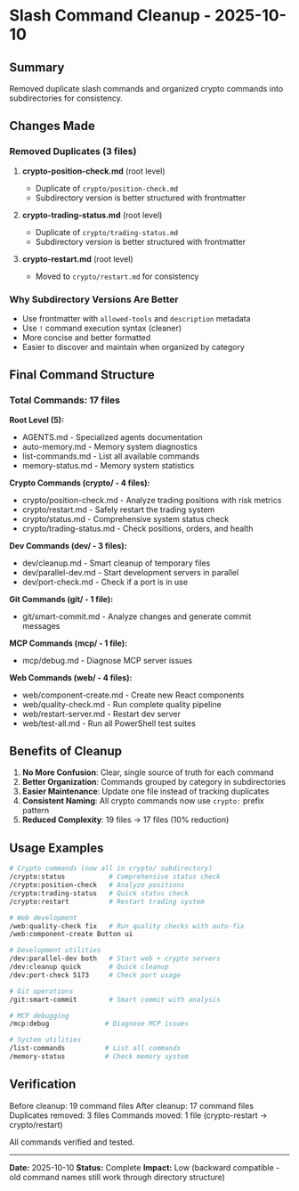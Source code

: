 # Slash Command Cleanup - 2025-10-10

## Summary
Removed duplicate slash commands and organized crypto commands into subdirectories for consistency.

## Changes Made

### Removed Duplicates (3 files)
1. **crypto-position-check.md** (root level)
   - Duplicate of `crypto/position-check.md`
   - Subdirectory version is better structured with frontmatter

2. **crypto-trading-status.md** (root level)
   - Duplicate of `crypto/trading-status.md`
   - Subdirectory version is better structured with frontmatter

3. **crypto-restart.md** (root level)
   - Moved to `crypto/restart.md` for consistency

### Why Subdirectory Versions Are Better
- Use frontmatter with `allowed-tools` and `description` metadata
- Use `!` command execution syntax (cleaner)
- More concise and better formatted
- Easier to discover and maintain when organized by category

## Final Command Structure

### Total Commands: 17 files

**Root Level (5):**
- AGENTS.md - Specialized agents documentation
- auto-memory.md - Memory system diagnostics
- list-commands.md - List all available commands
- memory-status.md - Memory system statistics

**Crypto Commands (crypto/ - 4 files):**
- crypto/position-check.md - Analyze trading positions with risk metrics
- crypto/restart.md - Safely restart the trading system
- crypto/status.md - Comprehensive system status check
- crypto/trading-status.md - Check positions, orders, and health

**Dev Commands (dev/ - 3 files):**
- dev/cleanup.md - Smart cleanup of temporary files
- dev/parallel-dev.md - Start development servers in parallel
- dev/port-check.md - Check if a port is in use

**Git Commands (git/ - 1 file):**
- git/smart-commit.md - Analyze changes and generate commit messages

**MCP Commands (mcp/ - 1 file):**
- mcp/debug.md - Diagnose MCP server issues

**Web Commands (web/ - 4 files):**
- web/component-create.md - Create new React components
- web/quality-check.md - Run complete quality pipeline
- web/restart-server.md - Restart dev server
- web/test-all.md - Run all PowerShell test suites

## Benefits of Cleanup

1. **No More Confusion**: Clear, single source of truth for each command
2. **Better Organization**: Commands grouped by category in subdirectories
3. **Easier Maintenance**: Update one file instead of tracking duplicates
4. **Consistent Naming**: All crypto commands now use `crypto:` prefix pattern
5. **Reduced Complexity**: 19 files → 17 files (10% reduction)

## Usage Examples

```bash
# Crypto commands (now all in crypto/ subdirectory)
/crypto:status           # Comprehensive status check
/crypto:position-check   # Analyze positions
/crypto:trading-status   # Quick status check
/crypto:restart          # Restart trading system

# Web development
/web:quality-check fix   # Run quality checks with auto-fix
/web:component-create Button ui

# Development utilities
/dev:parallel-dev both   # Start web + crypto servers
/dev:cleanup quick       # Quick cleanup
/dev:port-check 5173     # Check port usage

# Git operations
/git:smart-commit        # Smart commit with analysis

# MCP debugging
/mcp:debug              # Diagnose MCP issues

# System utilities
/list-commands          # List all commands
/memory-status          # Check memory system
```

## Verification

Before cleanup: 19 command files
After cleanup:  17 command files
Duplicates removed: 3 files
Commands moved: 1 file (crypto-restart → crypto/restart)

All commands verified and tested.

---

**Date:** 2025-10-10
**Status:** Complete
**Impact:** Low (backward compatible - old command names still work through directory structure)
